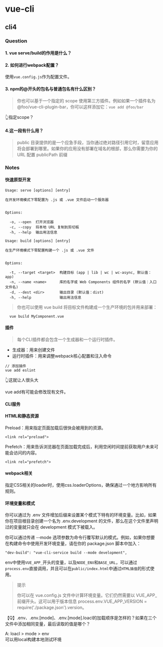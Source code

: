 # vue-cli

## cli4

### Question

#### 1. vue serve/build的作用是什么？

#### 2. 如何进行webpack配置？

使用`vue.config.js`作为配置文件。

#### 3. npm的@开头的包名与普通包名有什么区别？

> 你也可以基于一个指定的 scope 使用第三方插件。例如如果一个插件名为 @foo/vue-cli-plugin-bar，你可以这样添加它：`vue add @foo/bar`

👆指定scope？

#### 4.这一段有什么用？
> public 目录提供的是一个应急手段，当你通过绝对路径引用它时，留意应用将会部署到哪里。如果你的应用没有部署在域名的根部，那么你需要为你的 URL 配置 publicPath 前缀

### Notes

#### 快速原型开发


```
Usage: serve [options] [entry]

在开发环境模式下零配置为 .js 或 .vue 文件启动一个服务器


Options:

  -o, --open  打开浏览器
  -c, --copy  将本地 URL 复制到剪切板
  -h, --help  输出用法信息
```

```
Usage: build [options] [entry]

在生产环境模式下零配置构建一个 .js 或 .vue 文件


Options:

  -t, --target <target>  构建目标 (app | lib | wc | wc-async, 默认值：app)
  -n, --name <name>      库的名字或 Web Components 组件的名字 (默认值：入口文件名)
  -d, --dest <dir>       输出目录 (默认值：dist)
  -h, --help             输出用法信息

```

> 你也可以使用 vue build 将目标文件构建成一个生产环境的包并用来部署：
```
  vue build MyComponent.vue
```


#### 插件

> 每个CLI插件都会包含一个生成器和一个运行时插件。

- 生成器：用来创建文件
- 运行时插件：用来调整webpack核心配置和注入命令

```
// 添加插件
vue add eslint
```

👆这就让人很头大

vue add有可能会修改现有文件。

#### CLI服务


#### HTML和静态资源

Preload：用来指定页面加载后很快会被用到的资源。
```
<link rel="preload">
```

Prefetch：用来告诉浏览器在页面加载完成后，利用空闲时间提前获取用户未来可能会访问的内容。
```
<link rel="prefetch">
```

#### webpack相关

指定CSS相关的loader时，使用css.loaderOptions，确保通过一个地方影响所有规则。

#### 环境变量和模式

你可以通过为 .env 文件增加后缀来设置某个模式下特有的环境变量。比如，如果你在项目根目录创建一个名为 .env.development 的文件，那么在这个文件里声明过的变量就只会在 development 模式下被载入。


你可以通过传递 --mode 选项参数为命令行覆写默认的模式。例如，如果你想要在构建命令中使用开发环境变量，请在你的 package.json 脚本中加入：

```
"dev-build": "vue-cli-service build --mode development",
```


[/]: 其实应该按照现有开发模式下，需要的配置去了解cli4构建的项目中要如何配置。那如果这样的话，loader这一块我不会，改过的配置也就alias和env


env中使用`VUE_APP_`开头的变量，以及`NODE_ENV`和`BASE_URL`，可以通过`process.env`直接调用，并且可以在`public/index.html`中通过`HTML插值`的形式使用。

[/]: 目前感觉这个会用到的不多。

> 提示
>
> 你可以在 vue.config.js 文件中计算环境变量。它们仍然需要以 VUE_APP_ 前缀开头。这可以用于版本信息 process.env.VUE_APP_VERSION = require('./package.json').version。

[/]: 可以用这种方式来判断应用版本

【Q】.env、.env.[mode]、.env.[mode].loacl的加载顺序是怎样的？如果在三个文件中添加相同变量，最后读取的值是哪个？

A: loacl > mode > env  
可以用local构建本地测试环境